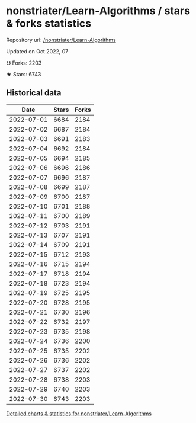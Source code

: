 # nonstriater/Learn-Algorithms / stars & forks statistics

Repository url: [/nonstriater/Learn-Algorithms](https://github.com/nonstriater/Learn-Algorithms)

Updated on Oct 2022, 07

☋ Forks: 2203

★ Stars: 6743

## Historical data
| Date | Stars | Forks |
|------|-------|-------|
| 2022-07-01 | 6684 | 2184 | 
| 2022-07-02 | 6687 | 2184 | 
| 2022-07-03 | 6691 | 2183 | 
| 2022-07-04 | 6692 | 2184 | 
| 2022-07-05 | 6694 | 2185 | 
| 2022-07-06 | 6696 | 2186 | 
| 2022-07-07 | 6696 | 2187 | 
| 2022-07-08 | 6699 | 2187 | 
| 2022-07-09 | 6700 | 2187 | 
| 2022-07-10 | 6701 | 2188 | 
| 2022-07-11 | 6700 | 2189 | 
| 2022-07-12 | 6703 | 2191 | 
| 2022-07-13 | 6707 | 2191 | 
| 2022-07-14 | 6709 | 2191 | 
| 2022-07-15 | 6712 | 2193 | 
| 2022-07-16 | 6715 | 2194 | 
| 2022-07-17 | 6718 | 2194 | 
| 2022-07-18 | 6723 | 2194 | 
| 2022-07-19 | 6725 | 2195 | 
| 2022-07-20 | 6728 | 2195 | 
| 2022-07-21 | 6730 | 2196 | 
| 2022-07-22 | 6732 | 2197 | 
| 2022-07-23 | 6735 | 2198 | 
| 2022-07-24 | 6736 | 2200 | 
| 2022-07-25 | 6735 | 2202 | 
| 2022-07-26 | 6736 | 2202 | 
| 2022-07-27 | 6737 | 2202 | 
| 2022-07-28 | 6738 | 2203 | 
| 2022-07-29 | 6740 | 2203 | 
| 2022-07-30 | 6743 | 2203 | 


[Detailed charts & statistics for nonstriater/Learn-Algorithms](https://reviewgithub.com/rep/nonstriater/Learn-Algorithms)
